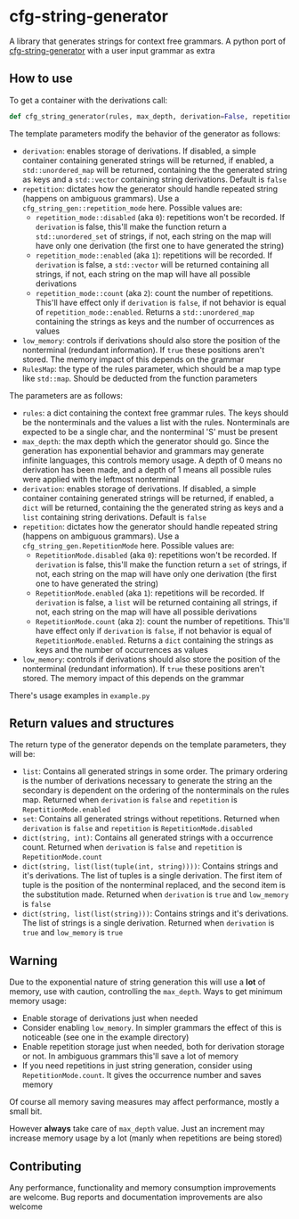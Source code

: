 # cfg-string-generator

A library that generates strings for context free grammars.
A python port of [cfg-string-generator](https://github.com/FlyingWolFox/cfg-string-generator) with a user input grammar as extra

## How to use

To get a container with the derivations call:

```python
def cfg_string_generator(rules, max_depth, derivation=False, repetition=RepetitionMode.disabled, low_memory=False):
```

The template parameters modify the behavior of the generator as follows:

* `derivation`: enables storage of derivations. If disabled, a simple container containing generated strings will be returned, if enabled, a `std::unordered_map` will be returned, containing the the generated string as keys and a `std::vector` containing string derivations. Default is `false`
* `repetition`: dictates how the generator should handle repeated string (happens on ambiguous grammars). Use a `cfg_string_gen::repetition_mode` here. Possible values are:
  * `repetition_mode::disabled` (aka `0`): repetitions won't be recorded. If `derivation` is false, this'll make the function return a `std::unordered_set` of strings, if not, each string on the map will have only one derivation (the first one to have generated the string)
  * `repetition_mode::enabled` (aka `1`): repetitions will be recorded. If `derivation` is false, a `std::vector` will be returned containing all strings, if not, each string on the map will have all possible derivations
  * `repetition_mode::count` (aka `2`): count the number of repetitions. This'll have effect only if `derivation` is `false`, if not behavior is equal of `repetition_mode::enabled`. Returns a `std::unordered_map` containing the strings as keys and the number of occurrences as values
* `low_memory`: controls if derivations should also store the position of the nonterminal (redundant information). If `true` these positions aren't stored. The memory impact of this depends on the grammar
* `RulesMap`: the type of the rules parameter, which should be a map type like `std::map`. Should be deducted from the function parameters

The parameters are as follows:

* `rules`: a dict containing the context free grammar rules. The keys should be the nonterminals and the values a list with the rules. Nonterminals are expected to be a single char, and the nonterminal 'S' must be present
* `max_depth`: the max depth which the generator should go. Since the generation has exponential behavior and grammars may generate infinite languages, this controls memory usage. A depth of 0 means no derivation has been made, and a depth of 1 means all possible rules were applied with the leftmost nonterminal
* `derivation`: enables storage of derivations. If disabled, a simple container containing generated strings will be returned, if enabled, a `dict` will be returned, containing the the generated string as keys and a `list` containing string derivations. Default is `false`
* `repetition`: dictates how the generator should handle repeated string (happens on ambiguous grammars). Use a `cfg_string_gen.RepetitionMode` here. Possible values are:
  * `RepetitionMode.disabled` (aka `0`): repetitions won't be recorded. If `derivation` is false, this'll make the function return a `set` of strings, if not, each string on the map will have only one derivation (the first one to have generated the string)
  * `RepetitionMode.enabled` (aka `1`): repetitions will be recorded. If `derivation` is false, a `list` will be returned containing all strings, if not, each string on the map will have all possible derivations
  * `RepetitionMode.count` (aka `2`): count the number of repetitions. This'll have effect only if `derivation` is `false`, if not behavior is equal of `RepetitionMode.enabled`. Returns a `dict` containing the strings as keys and the number of occurrences as values
* `low_memory`: controls if derivations should also store the position of the nonterminal (redundant information). If `true` these positions aren't stored. The memory impact of this depends on the grammar

There's usage examples in `example.py`

## Return values and structures

The return type of the generator depends on the template parameters, they will be:

* `list`: Contains all generated strings in some order. The primary ordering is the number of derivations necessary to generate the string an the secondary is dependent on the ordering of the nonterminals on the rules map. Returned when `derivation` is `false` and `repetition` is `RepetitionMode.enabled`
* `set`: Contains all generated strings without repetitions. Returned when `derivation` is `false` and `repetition` is `RepetitionMode.disabled`
* `dict(string, int)`: Contains all generated strings with a occurrence count. Returned when `derivation` is `false` and `repetition` is `RepetitionMode.count`
* `dict(string, list(list(tuple(int, string))))`: Contains strings and it's derivations. The list of tuples is a single derivation. The first item of tuple is the position of the nonterminal replaced, and the second item is the substitution made. Returned when `derivation` is `true` and `low_memory` is `false`
* `dict(string, list(list(string)))`: Contains strings and it's derivations. The list of strings is a single derivation. Returned when `derivation` is `true` and `low_memory` is `true`

## Warning

Due to the exponential nature of string generation this will use a **lot** of memory, use with caution, controlling the `max_depth`. Ways to get minimum memory usage:

* Enable storage of derivations just when needed
* Consider enabling `low_memory`. In simpler grammars the effect of this is noticeable (see one in the example directory)
* Enable repetition storage just when needed, both for derivation storage or not. In ambiguous grammars this'll save a lot of memory
* If you need repetitions in just string generation, consider using `RepetitionMode.count`. It gives the occurrence number and saves memory

Of course all memory saving measures may affect performance, mostly a small bit.

However **always** take care of `max_depth` value. Just an increment may increase memory usage by a lot (manly when repetitions are being stored)

## Contributing

Any performance, functionality and memory consumption improvements are welcome. Bug reports and documentation improvements are also welcome
